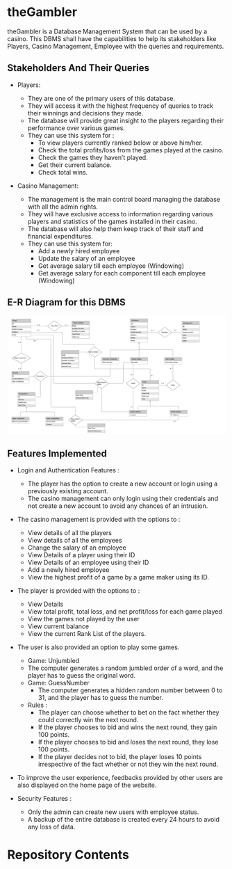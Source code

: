 # theGambler

theGambler is a Database Management System that can be used by a casino. This DBMS shall have the capabilities to help its stakeholders like Players, Casino Management, Employee with the queries and requirements.

## Stakeholders And Their Queries

* Players: 
  * They are one of the primary users of this database. 
  * They will access it with the highest frequency of queries to track their winnings and decisions they made. 
  * The database will provide great insight to the players regarding their performance over various games. 
  * They can use this system for :
    * To view players currently ranked below or above him/her.
    * Check the total profits/loss from the games played at the casino.
    * Check the games they haven’t played.
    * Get their current balance.
    * Check total wins.



* Casino Management: 
  * The management is the main control board managing the database with all the admin rights. 
  * They will have exclusive access to information regarding various players and statistics of the games installed in their casino. 
  * The database will also help them keep track of their staff and financial expenditures. 
  * They can use this system for:
     * Add a newly hired employee
     * Update the salary of an employee
     * Get average salary till each employee (Windowing)
     * Get average salary for each component till each employee (Windowing)

## E-R Diagram for this DBMS
![](er_diagram.png)
## Features Implemented 
* Login and Authentication Features :
  * The player has the option to create a new account or login using a previously existing account.
  * The casino management can only login using their credentials and not create a new account to avoid any chances of an intrusion.

* The casino management is provided with the options to :
  *  View details of all the players
  *  View details of all the employees
  *  Change the salary of an employee
  *  View Details of a player using their ID
  *  View Details of an employee using their ID
  *  Add a newly hired employee
  *  View the highest profit of a game by a game maker using its ID.

* The player is provided with the options to :
  *  View Details
  *  View total profit, total loss, and net profit/loss for each game played
  *  View the games not played by the user
  *  View current balance
  *  View the current Rank List of the players.

* The user is also provided an option to play some games. 
  *  Game: Unjumbled
    * The computer generates a random jumbled order of a word, and the player has to guess the original word. 
  * Game: GuessNumber
    * The computer generates a hidden random number between 0 to 31, and the player has to guess the number.
  * Rules :
    * The player can choose whether to bet on the fact whether they could correctly win the next round. 
    * If the player chooses to bid and wins the next round, they gain 100 points.
    * If the player chooses to bid and loses the next round, they lose 100 points.
    * If the player decides not to bid, the player loses 10 points irrespective of the fact whether or not they win the next round.
* To improve the user experience, feedbacks provided by other users are also displayed on the home page of the website.

* Security Features :
  * Only the admin can create new users with employee status. 
  * A backup of the entire database is created every 24 hours to avoid any loss of data.

# Repository Contents

